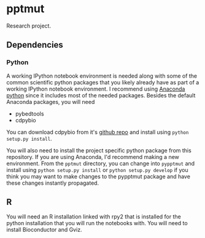 pptmut
======

Research project.

## Dependencies

### Python

A working IPython notebook environment is needed along with some of the common
scientific python packages that you likely already have as part of a working
IPython notebook environment. I recommend using 
[Anaconda python](https://store.continuum.io/cshop/anaconda/) since it includes
most of the needed packages. Besides the default Anaconda packages, you will 
need

* pybedtools
* cdpybio

You can download cdpybio from it's [github
repo](https://github.com/cdeboever3/cdpybio) and install using 
`python setup.py install`.

You will also need to install the project specific python package from this
repository. If you are using Anaconda, I'd recommend making a new environment.
From the `pptmut` directory, you can change into `pypptmut` and install using
`python setup.py install` or `python setup.py develop` if you think you may want
to make changes to the pypptmut package and have these changes instantly 
propagated.

## R

You will need an R installation linked with rpy2 that is installed for the
python installation that you will run the notebooks with. You will need to
install Bioconductor and Gviz.
